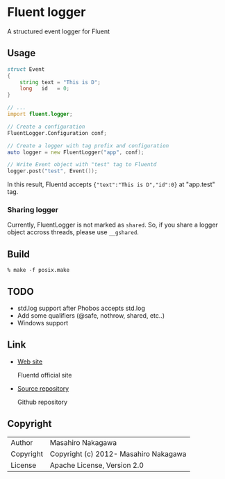 # Fluent logger

A structured event logger for Fluent

## Usage

```d
struct Event
{
    string text = "This is D";
    long   id   = 0;
}

// ...
import fluent.logger;

// Create a configuration
FluentLogger.Configuration conf;

// Create a logger with tag prefix and configuration
auto logger = new FluentLogger("app", conf);

// Write Event object with "test" tag to Fluentd 
logger.post("test", Event());
```

In this result, Fluentd accepts ```{"text":"This is D","id":0}``` at "app.test" tag.

### Sharing logger

Currently, FluentLogger is not marked as ```shared```.
So, if you share a logger object accross threads, please use ```__gshared```.

## Build

    % make -f posix.make

## TODO

* std.log support after Phobos accepts std.log
* Add some qualifiers (@safe, nothrow, shared, etc..)
* Windows support

## Link

* [Web site](http://fluentd.org/)

  Fluentd official site

* [Source repository](https://github.com/fluent/fluent-logger-d)

  Github repository

## Copyright

<table>
  <tr>
    <td>Author</td><td>Masahiro Nakagawa <repeatedly@gmail.com></td>
  </tr>
  <tr>
    <td>Copyright</td><td>Copyright (c) 2012- Masahiro Nakagawa</td>
  </tr>
  <tr>
    <td>License</td><td>Apache License, Version 2.0</td>
  </tr>
</table>
